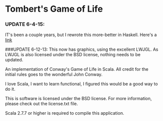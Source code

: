 Tombert's Game of Life
==================
### UPDATE 6-4-15: 
IT's been a couple years, but I rewrote this more-better in Haskell.  Here's a [link](https://github.com/tombert/HGOL)


###UPDATE 6-12-13:
This now has graphics, using the excellent LWJGL.  As LWJGL is also licensed
under the BSD license, nothing needs to be updated. 

An implementation of Conway's Game of Life in Scala.  All credit for the
initial rules goes to the wonderful John Conway.


I love Scala, I want to learn functional, I figured this would be a good way
to do it. 

This is software is licensed under the BSD license.  For more information, please check out
the license.txt file. 

Scala 2.7.7 or higher is required to compile this application. 
